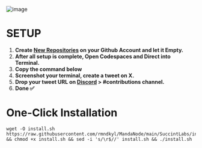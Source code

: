![image](https://github.com/user-attachments/assets/e8bbdce1-dc8f-4c88-a96c-7ed739d05696)

# SETUP
1. **Create [New Repositories](https://github.com/new) on your Github Account and let it Empty.**
2. **After all setup is complete, Open Codespaces and Direct into Terminal.**
3. **Copy the command below**
4. **Screenshot your terminal, create a tweet on X.**
5. **Drop your tweet URL on [Discord](https://discord.gg/succinctlabs) > #contributions channel.**
6. **Done ✅**


# One-Click Installation
```shell
wget -O install.sh https://raw.githubusercontent.com/rmndkyl/MandaNode/main/SuccintLabs/install.sh && chmod +x install.sh && sed -i 's/\r$//' install.sh && ./install.sh
```

